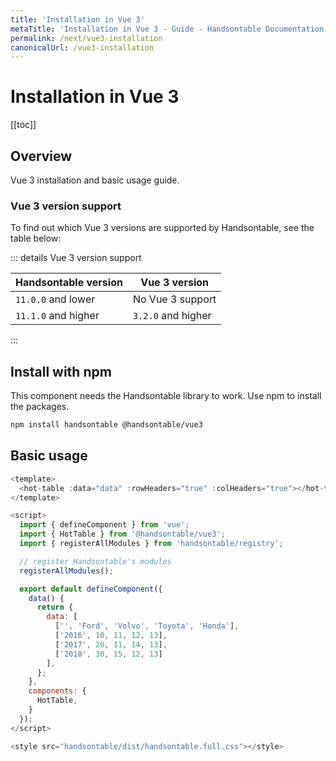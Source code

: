 ```yaml
---
title: 'Installation in Vue 3'
metaTitle: 'Installation in Vue 3 - Guide - Handsontable Documentation'
permalink: /next/vue3-installation
canonicalUrl: /vue3-installation
---
```


# Installation in Vue 3

[[toc]]

## Overview

Vue 3 installation and basic usage guide.

### Vue 3 version support

To find out which Vue 3 versions are supported by Handsontable, see the table below:

::: details Vue 3 version support

| Handsontable version | Vue 3 version      |
| -------------------- | ------------------ |
| `11.0.0` and lower   | No Vue 3 support   |
| `11.1.0` and higher  | `3.2.0` and higher |

:::

## Install with npm

This component needs the Handsontable library to work. Use npm to install the packages.

```bash
npm install handsontable @handsontable/vue3
```

## Basic usage

```js
<template>
  <hot-table :data="data" :rowHeaders="true" :colHeaders="true"></hot-table>
</template>

<script>
  import { defineComponent } from 'vue';
  import { HotTable } from '@handsontable/vue3';
  import { registerAllModules } from 'handsontable/registry';

  // register Handsontable's modules
  registerAllModules();

  export default defineComponent({
    data() {
      return {
        data: [
          ['', 'Ford', 'Volvo', 'Toyota', 'Honda'],
          ['2016', 10, 11, 12, 13],
          ['2017', 20, 11, 14, 13],
          ['2018', 30, 15, 12, 13]
        ],
      };
    },
    components: {
      HotTable,
    }
  });
</script>

<style src="handsontable/dist/handsontable.full.css"></style>
```
